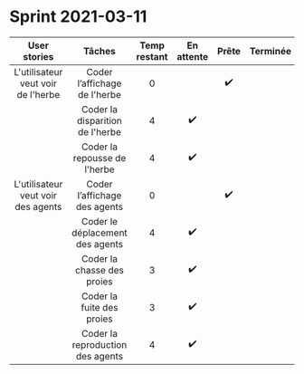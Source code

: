 # Sprint 2021-03-11

|                User stories                |                       Tâches                       | Temp restant |     En attente     |       Prête        | Terminée |
| :----------------------------------------: | :------------------------------------------------: | :----------: | :----------------: | :----------------: | :------: |
| L'utilisateur veut voir de l'herbe  |            Coder l’affichage de l'herbe             |      0       |  |   :heavy_check_mark:       |              |
|                                            |         Coder la disparition de l'herbe         |      4       |  :heavy_check_mark:                  |  |          |
|                                            |         Coder la repousse de l'herbe         |      4       |  :heavy_check_mark:                  |  |          |
| L'utilisateur veut voir des agents  |            Coder l’affichage des agents             |      0       |                    | :heavy_check_mark: |          |
|                                            |         Coder le déplacement des agents         |      4       |  :heavy_check_mark:                  |  |          |
|                                            |           Coder la chasse des proies            |      3       | :heavy_check_mark:                   |  |          |
|                                            |           Coder la fuite des proies             |      3      | :heavy_check_mark: |                    |          |
|                                            |         Coder la reproduction des agents         |      4       |    :heavy_check_mark:      |        |          |